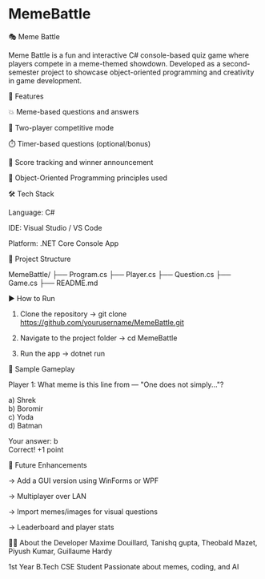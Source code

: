 # MemeBattle

🎭 Meme Battle

Meme Battle is a fun and interactive C# console-based quiz game where players compete in a meme-themed showdown. Developed as a second-semester project to showcase object-oriented programming and creativity in game development.


📌 Features

💥 Meme-based questions and answers

👥 Two-player competitive mode

⏱️ Timer-based questions (optional/bonus)

🧠 Score tracking and winner announcement

🧹 Object-Oriented Programming principles used

🛠️ Tech Stack

Language: C#

IDE: Visual Studio / VS Code

Platform: .NET Core Console App


🧱 Project Structure

MemeBattle/
├── Program.cs
├── Player.cs
├── Question.cs
├── Game.cs
├── README.md


▶️ How to Run

1) Clone the repository
-> git clone https://github.com/yourusername/MemeBattle.git

2) Navigate to the project folder
-> cd MemeBattle

3) Run the app
-> dotnet run



🧠 Sample Gameplay

Player 1: What meme is this line from — "One does not simply..."?

a) Shrek  
b) Boromir  
c) Yoda  
d) Batman  

Your answer: b  
Correct! +1 point





🚀 Future Enhancements

-> Add a GUI version using WinForms or WPF

-> Multiplayer over LAN

-> Import memes/images for visual questions

-> Leaderboard and player stats




🙋‍♂️ About the Developer
Maxime Douillard, Tanishq gupta, Theobald Mazet, Piyush Kumar, Guillaume Hardy

1st Year B.Tech CSE Student
Passionate about memes, coding, and AI


